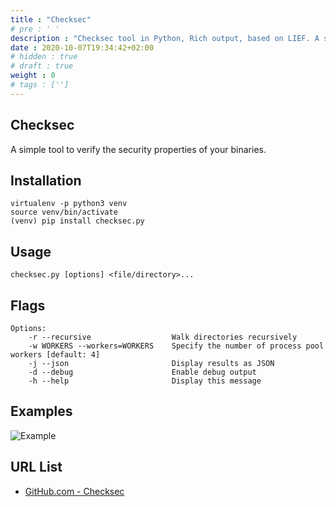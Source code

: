 ```yaml
---
title : "Checksec"
# pre : ' '
description : "Checksec tool in Python, Rich output, based on LIEF. A simple tool to verify the security properties of your binaries."
date : 2020-10-07T19:34:42+02:00
# hidden : true
# draft : true
weight : 0
# tags : ['']
---
```


## Checksec

A simple tool to verify the security properties of your binaries.

## Installation

```plain
virtualenv -p python3 venv
source venv/bin/activate
(venv) pip install checksec.py
```

## Usage

```plain
checksec.py [options] <file/directory>...
```

## Flags

```plain
Options:
    -r --recursive                  Walk directories recursively
    -w WORKERS --workers=WORKERS    Specify the number of process pool workers [default: 4]
    -j --json                       Display results as JSON
    -d --debug                      Enable debug output
    -h --help                       Display this message
```

## Examples

![Example](images/example.png)

## URL List

* [GitHub.com - Checksec](https://github.com/Wenzel/checksec.py)
